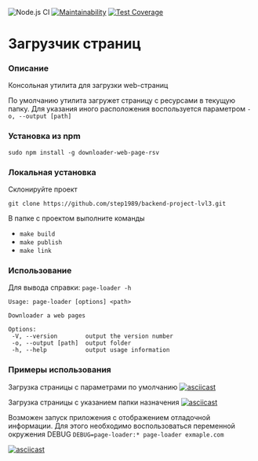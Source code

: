 ![Node.js CI](https://github.com/step1989/backend-project-lvl3/workflows/Node.js%20CI/badge.svg)
[![Maintainability](https://api.codeclimate.com/v1/badges/b8b2da1231e662b205ba/maintainability)](https://codeclimate.com/github/step1989/backend-project-lvl3/maintainability)
[![Test Coverage](https://api.codeclimate.com/v1/badges/b8b2da1231e662b205ba/test_coverage)](https://codeclimate.com/github/step1989/backend-project-lvl3/test_coverage)

# Загрузчик страниц

### Описание
Консольная утилита для загрузки web-страниц

По умолчанию утилита загружет страницу с ресурсами в текущую папку.
Для указания иного расположения воспользуется параметром
`-o, --output [path]`

  ### Установка из npm
```sudo npm install -g downloader-web-page-rsv```


  ### Локальная установка
  Cклонируйте проект

  `git clone https://github.com/step1989/backend-project-lvl3.git`

  В папке с проектом выполните команды

  * `make build`
  * `make publish`
  * `make link`


  ### Использование
  Для вывода справки:
  `page-loader -h`

 ```
Usage: page-loader [options] <path>

Downloader a web pages

Options:
  -V, --version        output the version number
  -o, --output [path]  output folder
  -h, --help           output usage information
  ```
  ### Примеры использования
  Загрузка страницы с параметрами по умолчанию
  [![asciicast](https://asciinema.org/a/gGgqHfyKTNnpxpzx0tx4wHwsq.svg)](https://asciinema.org/a/gGgqHfyKTNnpxpzx0tx4wHwsq)

  Загрузка страницы с указанием папки назначения
  [![asciicast](https://asciinema.org/a/303189.svg)](https://asciinema.org/a/303189)

  Возможен запуск приложения с отображением отладочной информации. Для этого необходимо воспользоваться переменной окружения DEBUG
  `DEBUG=page-loader:* page-loader exmaple.com`

  [![asciicast](https://asciinema.org/a/BBo1YADcHRNMRzT8kXhpbID0j.svg)](https://asciinema.org/a/BBo1YADcHRNMRzT8kXhpbID0j)
